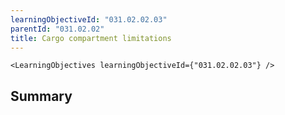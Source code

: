 ```yaml
---
learningObjectiveId: "031.02.02.03"
parentId: "031.02.02"
title: Cargo compartment limitations
---
```


```tsx eval
<LearningObjectives learningObjectiveId={"031.02.02.03"} />
```

## Summary
